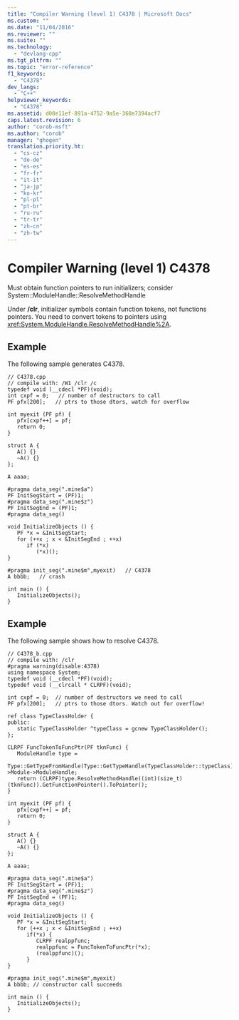 ```yaml
---
title: "Compiler Warning (level 1) C4378 | Microsoft Docs"
ms.custom: ""
ms.date: "11/04/2016"
ms.reviewer: ""
ms.suite: ""
ms.technology: 
  - "devlang-cpp"
ms.tgt_pltfrm: ""
ms.topic: "error-reference"
f1_keywords: 
  - "C4378"
dev_langs: 
  - "C++"
helpviewer_keywords: 
  - "C4378"
ms.assetid: d08e11ef-891a-4752-9a5e-360e7394acf7
caps.latest.revision: 6
author: "corob-msft"
ms.author: "corob"
manager: "ghogen"
translation.priority.ht: 
  - "cs-cz"
  - "de-de"
  - "es-es"
  - "fr-fr"
  - "it-it"
  - "ja-jp"
  - "ko-kr"
  - "pl-pl"
  - "pt-br"
  - "ru-ru"
  - "tr-tr"
  - "zh-cn"
  - "zh-tw"
---
```

# Compiler Warning (level 1) C4378
Must obtain function pointers to run initializers; consider System::ModuleHandle::ResolveMethodHandle  
  
 Under **/clr**, initializer symbols contain function tokens, not functions pointers.  You need to convert tokens to pointers using <xref:System.ModuleHandle.ResolveMethodHandle%2A>.  
  
## Example  
 The following sample generates C4378.  
  
```  
// C4378.cpp  
// compile with: /W1 /clr /c  
typedef void (__cdecl *PF)(void);  
int cxpf = 0;   // number of destructors to call  
PF pfx[200];   // ptrs to those dtors, watch for overflow  
  
int myexit (PF pf) {  
   pfx[cxpf++] = pf;  
   return 0;  
}  
  
struct A {  
   A() {}  
   ~A() {}  
};  
  
A aaaa;   
  
#pragma data_seg(".mine$a")  
PF InitSegStart = (PF)1;  
#pragma data_seg(".mine$z")  
PF InitSegEnd = (PF)1;  
#pragma data_seg()  
  
void InitializeObjects () {  
   PF *x = &InitSegStart;  
   for (++x ; x < &InitSegEnd ; ++x)  
      if (*x)  
         (*x)();  
}  
  
#pragma init_seg(".mine$m",myexit)   // C4378  
A bbbb;   // crash  
  
int main () {  
   InitializeObjects();  
}  
```  
  
## Example  
 The following sample shows how to resolve C4378.  
  
```  
// C4378_b.cpp  
// compile with: /clr  
#pragma warning(disable:4378)  
using namespace System;  
typedef void (__cdecl *PF)(void);  
typedef void (__clrcall * CLRPF)(void);  
  
int cxpf = 0;  // number of destructors we need to call  
PF pfx[200];   // ptrs to those dtors. Watch out for overflow!  
  
ref class TypeClassHolder {  
public:  
   static TypeClassHolder ^typeClass = gcnew TypeClassHolder();  
};  
  
CLRPF FuncTokenToFuncPtr(PF tknFunc) {  
   ModuleHandle type =   
      Type::GetTypeFromHandle(Type::GetTypeHandle(TypeClassHolder::typeClass))->Module->ModuleHandle;  
   return (CLRPF)type.ResolveMethodHandle((int)(size_t)(tknFunc)).GetFunctionPointer().ToPointer();  
}  
  
int myexit (PF pf) {  
   pfx[cxpf++] = pf;  
   return 0;  
}  
  
struct A {  
   A() {}  
   ~A() {}  
};  
  
A aaaa;   
  
#pragma data_seg(".mine$a")  
PF InitSegStart = (PF)1;  
#pragma data_seg(".mine$z")  
PF InitSegEnd = (PF)1;  
#pragma data_seg()  
  
void InitializeObjects () {  
   PF *x = &InitSegStart;  
   for (++x ; x < &InitSegEnd ; ++x)  
      if(*x) {  
         CLRPF realppfunc;  
         realppfunc = FuncTokenToFuncPtr(*x);  
         (realppfunc)();  
      }  
}  
  
#pragma init_seg(".mine$m",myexit)  
A bbbb; // constructor call succeeds  
  
int main () {  
   InitializeObjects();  
}  
```